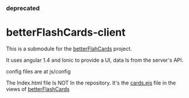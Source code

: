 ### deprecated

# betterFlashCards-client

This is a submodule for the [betterFlahCards](https://github.com/razawi/betterFlahCards) project.

It uses angular 1.4 and Ionic to provide a UI, data Is from the server's API.

config files are at js/config


The Index.html file Is NOT In the repository. It's the [cards.ejs](https://github.com/razawi/betterFlashCards/blob/master/views/cards.ejs) file in the views of [betterFlashCards](https://github.com/razawi/betterFlahCards)
